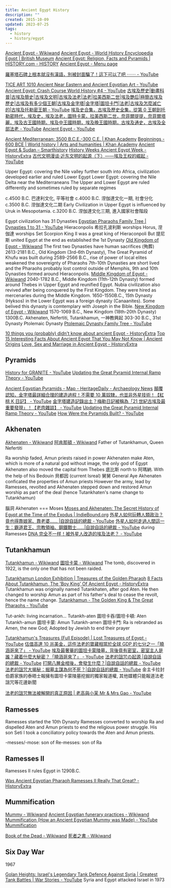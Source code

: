 ```yaml
---
title: Ancient Egypt History
description: ""
created: 2015-10-09
updated: 2023-07-25
tags:
  - history
  - history/egypt
---
```


[Ancient Egypt - Wikiwand](https://www.wikiwand.com/en/Ancient_Egypt)
[Ancient Egypt - World History Encyclopedia](https://www.worldhistory.org/egypt/)
[Egypt | British Museum](https://www.britishmuseum.org/collection/egypt)
[Ancient Egypt: Religion, Facts and Pyramids | HISTORY.com - HISTORY](https://www.history.com/topics/ancient-egypt)
[Ancient Egypt - Menu page](http://www.ancientegypt.co.uk/menu.html)

[羅塞塔石碑上根本就沒有漢語，別被封面騙了！這下可以了吧 ⋯⋯ - YouTube](https://www.youtube.com/watch?v=0auQjaEClvk)

[TICE ART 1010 Ancient Near Eastern and Ancient Egyptian Art - YouTube](https://www.youtube.com/watch?v=A_8yPgC9zQc)
[Ancient Egypt: Crash Course World History #4 - YouTube](https://www.youtube.com/watch?v=Z3Wvw6BivVI)
[古埃及歷史|動畫科普|古埃及簡史|古埃及文明|古埃及法老|法老|拉美西斯二世|埃及艷后|極簡古埃及歷史|古埃及有多少個王朝|古埃及金字塔|金字塔|圖坦卡門|法老|古埃及怎麼滅亡的|古埃及托勒密王朝 - YouTube](https://www.youtube.com/watch?v=V_7fN_rQPwA)
[埃及史合集，古埃及歷史全集，從第 0 王朝到托勒密時代，埃及史，埃及法老，圖特卡蒙，拉美西斯二世，奈菲爾提提，奈菲爾塔麗，埃及古王國時期，埃及中王國時期，埃及晚王國時期，古埃及通史，古埃及全部法老 - YouTube](https://www.youtube.com/watch?v=riF3QWYXMCM)
[Ancient Egypt - YouTube](https://www.youtube.com/playlist?list=PLxZAPogJjW_hMmgHQfARTmixxolQ9eg7g)

[Ancient Mediterranean: 3500 B.C.E.-300 C.E. | Khan Academy](https://www.khanacademy.org/humanities/ap-art-history/ancient-mediterranean-ap#ancient-egypt-ap)
[Beginnings - 600 BCE | World history | Arts and humanities | Khan Academy](https://www.khanacademy.org/humanities/world-history/world-history-beginnings#ancient-egypt-hittites)
[Ancient Egypt & Sudan – Smarthistory](https://smarthistory.org/ancient-mediterranean/ancient-egypt-landing/)
[History Weeks Ancient Egypt Week - HistoryExtra](https://www.historyextra.com/history-week/ancient-egypt-week/)
[古代文明漫谈·近东文明的起源（下）——埃及王权的崛起 - YouTube](https://www.youtube.com/watch?v=LQwRDc84DPI)

Upper Egypt: covering the Nile valley further south into Africa, civilization developed earlier and ruled Lower Egypt
Lower Egypt: covering the Nile Delta near the Mediterraneans
The Upper and Lower Egypt are ruled differently and sometimes ruled by separate regimes

c.4500 B.C. 巴達利文化, 平等社會
c.4000 B.C. 𣵀伽達文化一期, 社會分化
c.3500 B.C. 𣵀伽達文化二期
Early Civilization in Upper Egypt is influenced by Uruk in Mesopotamia.
c.3200 B.C. 𣵀伽達文化三期, 進入國家社會階段

Egypt civilization has 31 Dynasties
[Egyptian Pharaohs Family Tree | Dynasties 1 to 31 - YouTube](https://www.youtube.com/watch?v=Qsz61jH-pso)
Hieraconpolis 希拉孔波利斯 worships Horus, 𣵀伽達 worships Set
Scorpion King II was a great king of Hieraconpoli
But 提尼斯 united Egypt at the end as established the 1st Dynasty
[Old Kingdom of Egypt - Wikiwand](https://www.wikiwand.com/en/Old_Kingdom_of_Egypt)
The first two Dynasties have human sacrifices (殉葬)
2613-2181 B.C., Old Kingdom (3rd-6th Dynasty), The Great Pyramid of Khufu was built during 2589-2566 B.C., rise of power of local elites weakened the sovereignty of Pharaohs
7th-10th Dynasties are short lived and the Pharaohs probably lost control outside of Memphis, 9th and 10th Dynasties formed around Hieraconpolis.
[Middle Kingdom of Egypt - Wikiwand](https://www.wikiwand.com/en/Middle_Kingdom_of_Egypt)
2040-1782 B.C., Middle Kingdom (11th-12th Dynasty) formed around Thebes in Upper Egypt and reunified Egypt. Nubia civilization also revived after being conquered by the First Kingdom. They were hired as mercenaries during the Middle Kingdom.
1650-1550B.C., 15th Dynasty (Hyksos) in the Lower Egypt was a foreign dynasty (Canaanites). Some belived this dynasty is comtemplary with Joseph in the Bible.
[New Kingdom of Egypt - Wikiwand](https://www.wikiwand.com/en/New_Kingdom_of_Egypt)
1570-1069 B.C., New Kingdom (18th-20th Dynasty)
1300B.C. Akhenaten, Nefertiti, Tutankhamun, 一神教興起
303-30 B.C., 31st Dynasty Ptolemaic Dynasty
[Ptolemaic Dynasty Family Tree - YouTube](https://www.youtube.com/watch?v=81ejlpIJXvs)

[10 things you (probably) didn't know about ancient Egypt - HistoryExtra](https://www.historyextra.com/period/ancient-egypt/facts-ancient-egypt-mummification-cleopatra-pharaohs-tutankhamun-life-death/)
[Top 15 Interesting Facts About Ancient Egypt That You May Not Know | Ancient Origins](https://www.ancient-origins.net/history-ancient-traditions/interesting-facts-ancient-egypt-0013496)
[Love, Sex and Marriage in Ancient Egypt - HistoryExtra](https://www.historyextra.com/period/ancient-egypt/love-sex-and-marriage-in-ancient-egypt/)

## Pyramids

[History for GRANITE - YouTube](https://www.youtube.com/@HistoryforGRANITE)
[Updating the Great Pyramid Internal Ramp Theory - YouTube](https://www.youtube.com/watch?v=_JlnMs616Z0)

[Ancient Egyptian Pyramids - Map - HeritageDaily - Archaeology News](https://www.heritagedaily.com/2020/04/ancient-egyptian-pyramids-map/118351)
[顛覆認知，金字塔最詳細合理的建造過程！不需要 10 萬奴隸，也並非外星技術！【紅桃 K 日記】 - YouTube](https://www.youtube.com/watch?v=XEQKxP_s1UE)
[金字塔建造記錄出土？梅勒日記被稱為「21 世紀古埃及最重要發現」！【老肉雜談】 - YouTube](https://www.youtube.com/watch?v=4EIGcUo2gZ8)
[Updating the Great Pyramid Internal Ramp Theory - YouTube](https://www.youtube.com/watch?v=_JlnMs616Z0)
[How Were the Pyramids Built? - YouTube](https://www.youtube.com/watch?v=lotbZQ55SgU)

## Akhenaten

[Akhenaten - Wikiwand](https://www.wikiwand.com/en/Akhenaten)
[阿肯那頓 - Wikiwand](https://www.wikiwand.com/zh/%E9%98%BF%E8%82%AF%E9%82%A3%E9%A1%BF)
Father of Tutankhamun, Queen Nefertiti

Ra worship faded, Amun priests raised in power
Akhenaten make Aten, which is more of a natural god without image, the only god of Egypt
Akhenaten also moved the capital from Thebes 底比斯 north to 阿瑪納. With the help of his Bedouin 貝都因 (current Isreal) 舅舅 General Aye Akhenaten conficated the properties of Amun priests
However the army, lead by Ramesses, revolted and Akhenaten stepped down and restored Amun worship as part of the deal (hence Tutankhaten's name change to Tutankhamun)

腦洞
Akhenaten === Moses
[Moses and Akhenaten: The Secret History of Egypt at the Time of the Exodus | IndieBound.org](https://www.indiebound.org/book/9781591430049?aff=simonsayscom)
[外星人如何玩轉人類政治？竟也得靠娘家、靠老婆…… |自說自話的總裁 - YouTube](https://www.youtube.com/watch?v=hvlZaueFqaI)
[外星人如何走過人間這一生：霸道君王、宗教領袖、鋼鐵戰士……|自說自話的總裁 - YouTube](https://www.youtube.com/watch?v=ElDc-OMJGGE) during Ramesses
[DNA 完全不一样！被外星人改造的埃及法老？ - YouTube](https://www.youtube.com/watch?v=5SoQd0o9BmI)

## Tutankhamun

[Tutankhamun - Wikiwand](https://www.wikiwand.com/en/Tutankhamun)
[圖坦卡蒙 - Wikiwand](https://www.wikiwand.com/zh/%E5%9B%BE%E5%9D%A6%E5%8D%A1%E8%92%99)
The tomb, discovered in 1922, is the only one that has not been raided.

[Tutankhamun London Exhibition | Treasures of the Golden Pharaoh](https://tutankhamun-london.com/)
[8 Facts About Tutankhamun, The 'Boy King' Of Ancient Egypt - HistoryExtra](https://www.historyextra.com/period/ancient-egypt/8-things-you-probably-didnt-know-about-tutankhamun/)
Tutankhamun was originally named Tutankhaten, after god Aten. He then changed to worship Amun as part of his father's deal to cease the revolt, hence the name change.
[Tutankhamun - The Golden King & The Great Pharaohs - YouTube](https://www.youtube.com/watch?v=BRIA_8oscIA)

Tut-ankh: living incarnation...
Tutankh-aten 圖坦卡吞/圖坦卡頓: Aten
Tutankh-amun 圖坦卡蒙: Amun
Tutankh-amen 圖坦卡門: Ra is rebranded as Amen, the new God; Adopted by Jewish to end their prayer

[Tutankhamun's Treasures (Full Episode) | Lost Treasures of Egypt - YouTube](https://www.youtube.com/watch?v=-obKX-mqjXQ)
[估值高達 10 兆美金，這件法老的寶藏相當於全球 GDP 的七分之一「曉涵哥來了」 - YouTube](https://www.youtube.com/watch?v=KOcT2uAKlU8)
[埃及最奢華的圖坦卡蒙陵墓，背後竟有密室，密室主人是誰？藏着什麼大秘密？「曉涵哥來了」 - YouTube](https://www.youtube.com/watch?v=7U7NBWDMWb4)
[法老的詛咒の起源 |自說自話的總裁 - YouTube](https://www.youtube.com/watch?v=1IHgSRGCs-Y)
[打開八層金棺後，會發生什麼？|自說自話的總裁 - YouTube](https://www.youtube.com/watch?v=H2wSzErjZoo)
[法老的詛咒大揭秘：掘墓主謀為何不死？|自說自話的總裁 - YouTube](https://www.youtube.com/watch?v=ZMhwLmaKFwQ) 金主卡拉封伯爵家族的泰晤士報擁有圖坦卡蒙陵墓挖掘的獨家報道權, 其他媒體只能報道法老詛咒等花邊新聞

[法老的詛咒無法被解開的真正原因 | 老高與小茉 Mr & Mrs Gao - YouTube](https://www.youtube.com/watch?v=q0Xm5dN2Xkg)

## Ramesses

Ramesses started the 10th Dynasty
Ramesses converted to worship Ra and dispelled Aten and Amun priests to end the religious power struggle.
His son Seti I took a conciliatory policy towards the Aten and Amun priests.

-messes/-mose: son of
Re-messes: son of Ra

## Ramesses II

Ramesses II rules Egypt in 1290B.C.

[Was Ancient Egyptian Pharaoh Ramesses II Really That Great? - HistoryExtra](https://www.historyextra.com/period/ancient-egypt/was-ramesses-ii-pharaoh-great-brilliant-why/)

## Mummification

[Mummy - Wikiwand](https://www.wikiwand.com/en/Mummy)
[Ancient Egyptian funerary practices - Wikiwand](https://www.wikiwand.com/en/Ancient_Egyptian_funerary_practices)
[Mummification (How an Ancient Egyptian Mummy was Made) - YouTube](https://www.youtube.com/watch?v=4FiM8S2_nSg)
[Mummification](http://www.ancientegypt.co.uk/mummies/home.html)

[Book of the Dead - Wikiwand](https://www.wikiwand.com/en/Book_of_the_Dead)
[死者之書 - Wikiwand](https://www.wikiwand.com/zh/%E6%AD%BB%E8%80%85%E4%B9%8B%E4%B9%A6)

## Six Day War

1967

[Golan Heights: Israel's Legendary Tank Defence Against Syria | Greatest Tank Battles | War Stories - YouTube](https://www.youtube.com/watch?v=Okhd_ijkI6k) Syria and Egypt attacked Israel in 1973
